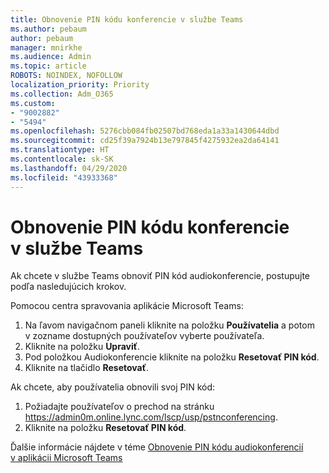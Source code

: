```yaml
---
title: Obnovenie PIN kódu konferencie v službe Teams
ms.author: pebaum
author: pebaum
manager: mnirkhe
ms.audience: Admin
ms.topic: article
ROBOTS: NOINDEX, NOFOLLOW
localization_priority: Priority
ms.collection: Adm_O365
ms.custom:
- "9002882"
- "5494"
ms.openlocfilehash: 5276cbb084fb02507bd768eda1a33a1430644dbd
ms.sourcegitcommit: cd25f39a7924b13e797845f4275932ea2da64141
ms.translationtype: HT
ms.contentlocale: sk-SK
ms.lasthandoff: 04/29/2020
ms.locfileid: "43933368"
---
```

# <a name="reset-conferencing-pin-in-teams"></a>Obnovenie PIN kódu konferencie v službe Teams

Ak chcete v službe Teams obnoviť PIN kód audiokonferencie, postupujte podľa nasledujúcich krokov.  

Pomocou centra spravovania aplikácie Microsoft Teams:

1. Na ľavom navigačnom paneli kliknite na položku **Používatelia** a potom v zozname dostupných používateľov vyberte používateľa.
2. Kliknite na položku **Upraviť**.
3. Pod položkou Audiokonferencie kliknite na položku **Resetovať PIN kód**.
4. Kliknite na tlačidlo **Resetovať**.

Ak chcete, aby používatelia obnovili svoj PIN kód:
1. Požiadajte používateľov o prechod na stránku https://admin0m.online.lync.com/lscp/usp/pstnconferencing.
2. Kliknite na položku **Resetovať PIN kód**.

Ďalšie informácie nájdete v téme [Obnovenie PIN kódu audiokonferencií v aplikácii Microsoft Teams](https://docs.microsoft.com/microsoftteams/reset-the-audio-conferencing-pin-in-teams)
